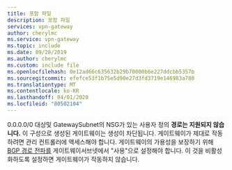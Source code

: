 ```yaml
---
title: 포함 파일
description: 포함 파일
services: vpn-gateway
author: cherylmc
ms.service: vpn-gateway
ms.topic: include
ms.date: 09/28/2019
ms.author: cherylmc
ms.custom: include file
ms.openlocfilehash: 0e12ad66c635632b29b70000b6e227ddcbb5357b
ms.sourcegitcommit: efefce53f1b75e5d90e27d3fd3719e146983a780
ms.translationtype: MT
ms.contentlocale: ko-KR
ms.lasthandoff: 04/01/2020
ms.locfileid: "80502104"
---
```

0.0.0.0/0 대상및 GatewaySubnet의 NSG가 있는 사용자 정의 **경로는 지원되지 않습니다.** 이 구성으로 생성된 게이트웨이는 생성이 차단됩니다. 게이트웨이가 제대로 작동하려면 관리 컨트롤러에 액세스해야 합니다. 게이트웨이의 가용성을 보장하기 위해 [BGP 경로 전파를](https://docs.microsoft.com/azure/virtual-network/virtual-networks-udr-overview#border-gateway-protocol]) 게이트웨이서브넷에서 "사용"으로 설정해야 합니다. 이 것을 비활성화하도록 설정하면 게이트웨이가 작동하지 않습니다.
